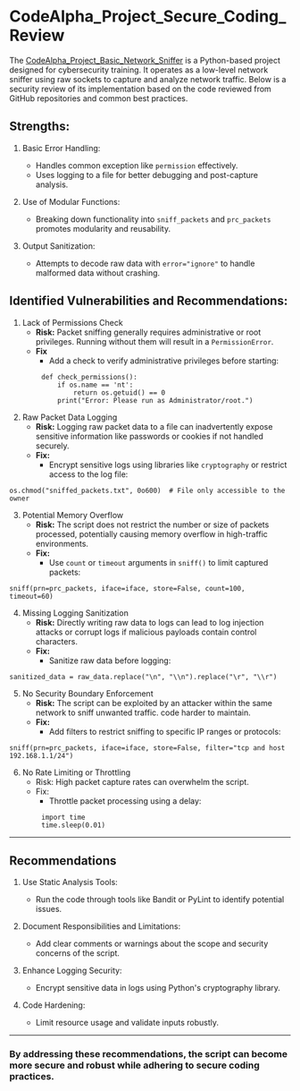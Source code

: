 # CodeAlpha_Project_Secure_Coding_Review

The [CodeAlpha_Project_Basic_Network_Sniffer](https://github.com/SilentCoder4/CodeAlpha_Project_Basic_Network_Sniffer) is a Python-based project designed for cybersecurity training. It operates as a low-level network sniffer using raw sockets to capture and analyze network traffic. Below is a security review of its implementation based on the code reviewed from GitHub repositories and common best practices.

## Strengths:
1. Basic Error Handling:
    - Handles common exception like `permission` effectively.
    - Uses logging to a file for better debugging and post-capture analysis.

2. Use of Modular Functions:
    - Breaking down functionality into `sniff_packets` and `prc_packets` promotes modularity and reusability.

3. Output Sanitization:
    - Attempts to decode raw data with `error="ignore"` to handle malformed data without crashing.

## Identified Vulnerabilities and Recommendations:

1. Lack of Permissions Check
    - **Risk:** Packet sniffing generally requires administrative or root privileges. Running without them will result in a `PermissionError`.
    - **Fix**
        - Add a check to verify administrative privileges before starting:

```
        def check_permissions():
            if os.name == 'nt':
                return os.getuid() == 0
            print("Error: Please run as Administrator/root.")
```


2. Raw Packet Data Logging
    - **Risk:** Logging raw packet data to a file can inadvertently expose sensitive information like passwords or cookies if not handled securely.
    - **Fix:**
        - Encrypt sensitive logs using libraries like `cryptography` or restrict access to the log file:
```
os.chmod("sniffed_packets.txt", 0o600)  # File only accessible to the owner
```

3. Potential Memory Overflow
    - **Risk:** The script does not restrict the number or size of packets processed, potentially causing memory overflow in high-traffic environments.
    - **Fix:**
        - Use `count` or `timeout` arguments in `sniff()` to limit captured packets:
```
sniff(prn=prc_packets, iface=iface, store=False, count=100, timeout=60)
```

4. Missing Logging Sanitization
    - **Risk:** Directly writing raw data to logs can lead to log injection attacks or corrupt logs if malicious payloads contain control characters.
    - **Fix:**
        - Sanitize raw data before logging:
```
sanitized_data = raw_data.replace("\n", "\\n").replace("\r", "\\r")
```


5. No Security Boundary Enforcement
    - **Risk:** The script can be exploited by an attacker within the same network to sniff unwanted traffic.
    code harder to maintain.
    - **Fix:** 
        - Add filters to restrict sniffing to specific IP ranges or protocols:
```         
sniff(prn=prc_packets, iface=iface, store=False, filter="tcp and host 192.168.1.1/24") 
```

6. No Rate Limiting or Throttling
    - Risk: High packet capture rates can overwhelm the script.
    - Fix:
        - Throttle packet processing using a delay:
``` 
        import time
        time.sleep(0.01)
```
---

## Recommendations

1. Use Static Analysis Tools:
    - Run the code through tools like Bandit or PyLint to identify potential issues.

2. Document Responsibilities and Limitations:
    - Add clear comments or warnings about the scope and security concerns of the script.

3. Enhance Logging Security:
    - Encrypt sensitive data in logs using Python's cryptography library.

4. Code Hardening:
    - Limit resource usage and validate inputs robustly.
    
---

### By addressing these recommendations, the script can become more secure and robust while adhering to secure coding practices.